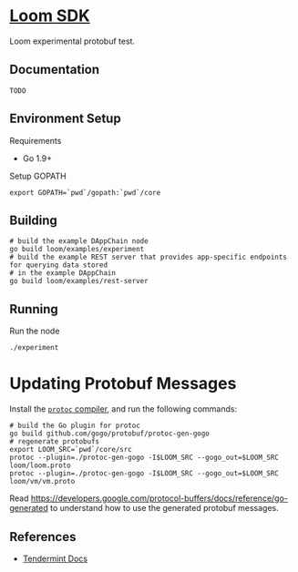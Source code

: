 # [Loom SDK](https://loomx.io)

Loom experimental protobuf test.

## Documentation

`TODO`

## Environment Setup

Requirements

* Go 1.9+

Setup GOPATH
```shell
export GOPATH=`pwd`/gopath:`pwd`/core
```

## Building

```shell
# build the example DAppChain node
go build loom/examples/experiment
# build the example REST server that provides app-specific endpoints for querying data stored
# in the example DAppChain
go build loom/examples/rest-server
```

## Running

Run the node
```shell
./experiment
```

# Updating Protobuf Messages

Install the [`protoc` compiler](https://github.com/google/protobuf/releases),
and run the following commands:

```shell
# build the Go plugin for protoc
go build github.com/gogo/protobuf/protoc-gen-gogo
# regenerate protobufs
export LOOM_SRC=`pwd`/core/src
protoc --plugin=./protoc-gen-gogo -I$LOOM_SRC --gogo_out=$LOOM_SRC loom/loom.proto
protoc --plugin=./protoc-gen-gogo -I$LOOM_SRC --gogo_out=$LOOM_SRC loom/vm/vm.proto
```

Read https://developers.google.com/protocol-buffers/docs/reference/go-generated to understand how
to use the generated protobuf messages.

## References

 * [Tendermint Docs](https://tendermint.readthedocs.io/en/latest/)

